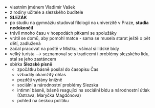 - vlastním jménem Vladimír Vašek
- z rodiny učitele a slezského buditele 
- **SLEZÁK**
- po studiu na gymnáziu studoval filologii na univerzitě v Praze, **studia nedokončil** 
- trávil mnoho času v hospodách pitkami se spolužáky 
- vrátil se domů, aby pomohl matce - sama se musela starat ještě o pět dětí, zadlužená
- začal pracovat na poště v Místku, všímal si lidské bídy 
- velký turista --> seznamoval se s tradicemi i problémy slezského lidu, stal se jeho zastáncem
- sbírka **Slezské písně** 
	- zpočátku básně posílal do časopisu Čas
	- vzbudily okamžitý ohlas 
	- později vydány knižně 
	- sociální a národnostní problémy Slezska 
	- intimní básně, básně reagující na sociální bídu a národnostní útlak (Ostrava, Maryčka Magdónova)
	- pohled na českou politiku